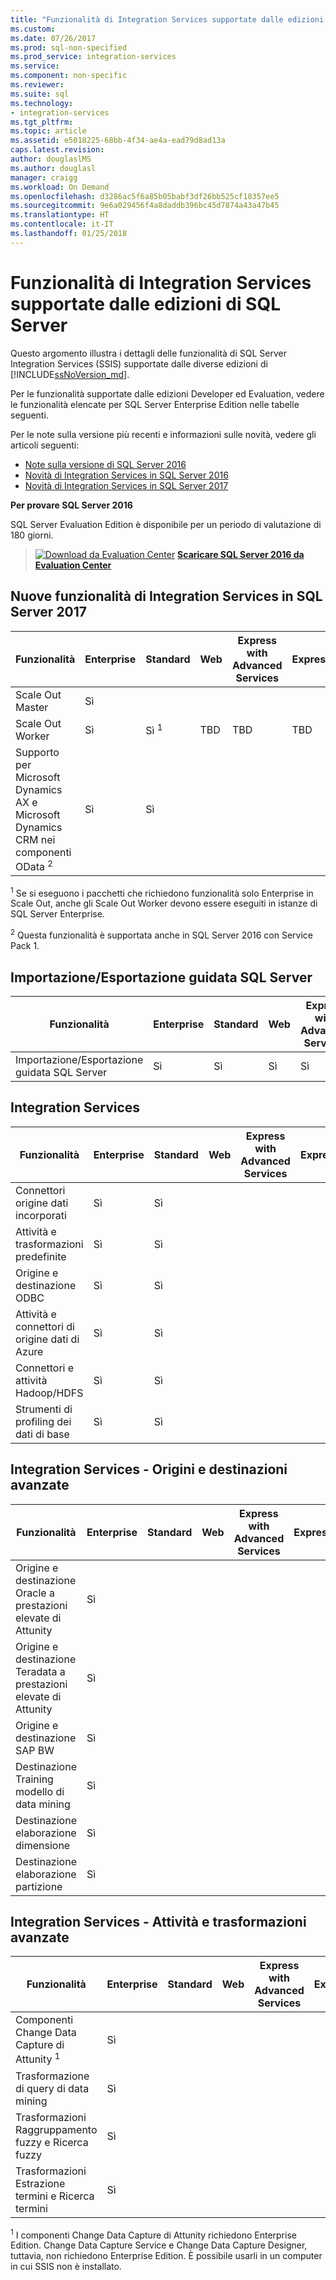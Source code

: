 ```yaml
---
title: "Funzionalità di Integration Services supportate dalle edizioni di SQL Server | Microsoft Docs"
ms.custom: 
ms.date: 07/26/2017
ms.prod: sql-non-specified
ms.prod_service: integration-services
ms.service: 
ms.component: non-specific
ms.reviewer: 
ms.suite: sql
ms.technology:
- integration-services
ms.tgt_pltfrm: 
ms.topic: article
ms.assetid: e5018225-68bb-4f34-ae4a-ead79d8ad13a
caps.latest.revision: 
author: douglaslMS
ms.author: douglasl
manager: craigg
ms.workload: On Demand
ms.openlocfilehash: d3286ac5f6a85b05babf3df26bb525cf18357ee5
ms.sourcegitcommit: 9e6a029456f4a8daddb396bc45d7874a43a47b45
ms.translationtype: HT
ms.contentlocale: it-IT
ms.lasthandoff: 01/25/2018
---
```

# <a name="integration-services-features-supported-by-the-editions-of-sql-server"></a>Funzionalità di Integration Services supportate dalle edizioni di SQL Server
 Questo argomento illustra i dettagli delle funzionalità di SQL Server Integration Services (SSIS) supportate dalle diverse edizioni di [!INCLUDE[ssNoVersion_md](../includes/ssnoversion-md.md)].  

Per le funzionalità supportate dalle edizioni Developer ed Evaluation, vedere le funzionalità elencate per SQL Server Enterprise Edition nelle tabelle seguenti.
  
Per le note sulla versione più recenti e informazioni sulle novità, vedere gli articoli seguenti:
-   [Note sulla versione di SQL Server 2016](../sql-server/sql-server-2016-release-notes.md)
-   [Novità di Integration Services in SQL Server 2016](../integration-services/what-s-new-in-integration-services-in-sql-server-2016.md)
-   [Novità di Integration Services in SQL Server 2017](../integration-services/what-s-new-in-integration-services-in-sql-server-2017.md)
    
**Per provare SQL Server 2016**    

SQL Server Evaluation Edition è disponibile per un periodo di valutazione di 180 giorni.  
    
> [![Download da Evaluation Center](../analysis-services/media/download.png)](https://www.microsoft.com/evalcenter/evaluate-sql-server-2016) **[Scaricare SQL Server 2016 da Evaluation Center](https://www.microsoft.com/evalcenter/evaluate-sql-server-2016)**    
    
## <a name="ISNew"></a> Nuove funzionalità di Integration Services in SQL Server 2017
  
|Funzionalità|Enterprise|Standard|Web|Express with Advanced Services|Express|  
|-------------|----------------|--------------|---------|------------------------------------|------------------------|  
|Scale Out Master|Sì|||||
|Scale Out Worker|Sì|Sì <sup>1</sup>|TBD|TBD|TBD|
|Supporto per Microsoft Dynamics AX e Microsoft Dynamics CRM nei componenti OData <sup>2</sup>|Sì|Sì||||

<sup>1</sup> Se si eseguono i pacchetti che richiedono funzionalità solo Enterprise in Scale Out, anche gli Scale Out Worker devono essere eseguiti in istanze di SQL Server Enterprise.

<sup>2</sup> Questa funzionalità è supportata anche in SQL Server 2016 con Service Pack 1.

## <a name="IEWiz"></a> Importazione/Esportazione guidata SQL Server

|Funzionalità|Enterprise|Standard|Web|Express with Advanced Services|Express|  
|-------------|----------------|--------------|---------|------------------------------------|------------------------|  
|Importazione/Esportazione guidata SQL Server|Sì|Sì|Sì|Sì|Sì|  

## <a name="IS"></a> Integration Services  
  
|Funzionalità|Enterprise|Standard|Web|Express with Advanced Services|Express|  
|-------------|----------------|--------------|---------|------------------------------------|------------------------|  
|Connettori origine dati incorporati|Sì|Sì|||| 
|Attività e trasformazioni predefinite|Sì|Sì||||  
|Origine e destinazione ODBC |Sì|Sì|||| 
|Attività e connettori di origine dati di Azure|Sì|Sì||||  
|Connettori e attività Hadoop/HDFS|Sì|Sì||||  
|Strumenti di profiling dei dati di base|Sì|Sì|||| 

## <a name="ISAA"></a> Integration Services - Origini e destinazioni avanzate  
  
|Funzionalità|Enterprise|Standard|Web|Express with Advanced Services|Express|  
|-------------|----------------|--------------|---------|------------------------------------|------------------------|  
|Origine e destinazione Oracle a prestazioni elevate di Attunity|Sì|||||  
|Origine e destinazione Teradata a prestazioni elevate di Attunity|Sì|||||  
|Origine e destinazione SAP BW|Sì|||||  
|Destinazione Training modello di data mining|Sì|||||  
|Destinazione elaborazione dimensione|Sì|||||  
|Destinazione elaborazione partizione|Sì|||||  
  
## <a name="ISAT"></a> Integration Services - Attività e trasformazioni avanzate  
  
|Funzionalità|Enterprise|Standard|Web|Express with Advanced Services|Express|  
|-------------|----------------|--------------|---------|------------------------------------|------------------------|  
|Componenti Change Data Capture di Attunity <sup>1</sup>|Sì|||||  
|Trasformazione di query di data mining|Sì|||||  
|Trasformazioni Raggruppamento fuzzy e Ricerca fuzzy|Sì|||||  
|Trasformazioni Estrazione termini e Ricerca termini|Sì|||||  

<sup>1</sup> I componenti Change Data Capture di Attunity richiedono Enterprise Edition. Change Data Capture Service e Change Data Capture Designer, tuttavia, non richiedono Enterprise Edition. È possibile usarli in un computer in cui SSIS non è installato.
